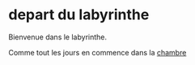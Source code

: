 # depart du labyrinthe 
Bienvenue dans le labyrinthe.

Comme tout les jours en commence dans la [chambre](chambre.md)


